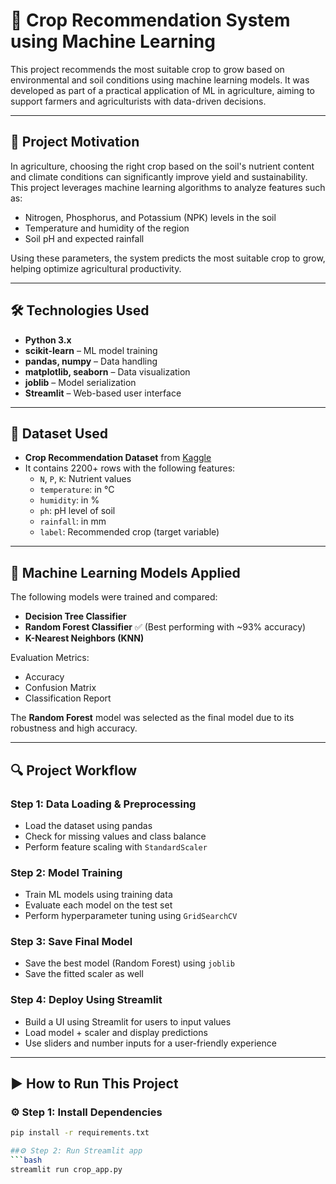 # 🌾 Crop Recommendation System using Machine Learning

This project recommends the most suitable crop to grow based on environmental and soil conditions using machine learning models. It was developed as part of a practical application of ML in agriculture, aiming to support farmers and agriculturists with data-driven decisions.

---

## 📌 Project Motivation

In agriculture, choosing the right crop based on the soil's nutrient content and climate conditions can significantly improve yield and sustainability. This project leverages machine learning algorithms to analyze features such as:

- Nitrogen, Phosphorus, and Potassium (NPK) levels in the soil
- Temperature and humidity of the region
- Soil pH and expected rainfall

Using these parameters, the system predicts the most suitable crop to grow, helping optimize agricultural productivity.

---

## 🛠️ Technologies Used

- **Python 3.x**
- **scikit-learn** – ML model training
- **pandas, numpy** – Data handling
- **matplotlib, seaborn** – Data visualization
- **joblib** – Model serialization
- **Streamlit** – Web-based user interface

---

## 📂 Dataset Used

- **Crop Recommendation Dataset** from [Kaggle](https://www.kaggle.com/datasets/atharvaingle/crop-recommendation-dataset)
- It contains 2200+ rows with the following features:
  - `N`, `P`, `K`: Nutrient values
  - `temperature`: in °C
  - `humidity`: in %
  - `ph`: pH level of soil
  - `rainfall`: in mm
  - `label`: Recommended crop (target variable)

---

## 🧠 Machine Learning Models Applied

The following models were trained and compared:
- **Decision Tree Classifier**
- **Random Forest Classifier** ✅ (Best performing with ~93% accuracy)
- **K-Nearest Neighbors (KNN)**

Evaluation Metrics:
- Accuracy
- Confusion Matrix
- Classification Report

The **Random Forest** model was selected as the final model due to its robustness and high accuracy.

---

## 🔍 Project Workflow

### Step 1: Data Loading & Preprocessing
- Load the dataset using pandas
- Check for missing values and class balance
- Perform feature scaling with `StandardScaler`

### Step 2: Model Training
- Train ML models using training data
- Evaluate each model on the test set
- Perform hyperparameter tuning using `GridSearchCV`

### Step 3: Save Final Model
- Save the best model (Random Forest) using `joblib`
- Save the fitted scaler as well

### Step 4: Deploy Using Streamlit
- Build a UI using Streamlit for users to input values
- Load model + scaler and display predictions
- Use sliders and number inputs for a user-friendly experience

---

## ▶️ How to Run This Project

### ⚙️ Step 1: Install Dependencies
```bash
pip install -r requirements.txt

##⚙️ Step 2: Run Streamlit app
```bash
streamlit run crop_app.py

